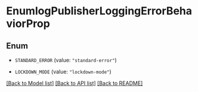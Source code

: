 # EnumlogPublisherLoggingErrorBehaviorProp

## Enum


* `STANDARD_ERROR` (value: `"standard-error"`)

* `LOCKDOWN_MODE` (value: `"lockdown-mode"`)


[[Back to Model list]](../README.md#documentation-for-models) [[Back to API list]](../README.md#documentation-for-api-endpoints) [[Back to README]](../README.md)


